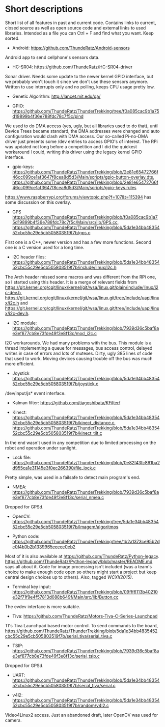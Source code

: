 # Short descriptions

Short list of all features in past and current code. Contains links to current,
closed source as well as open source code and external links to used libraries.
Intended as a file you can Ctrl + F and find what you want. Keep sorted.

* Android:
https://github.com/ThundeRatz/Android-sensors

Android app to send cellphone's sensors data.

* HC-SR04:
https://github.com/ThundeRatz/HC-SR04-driver

Sonar driver. Needs some update to the newer kernel GPIO interface, but we
probably won't touch it since we don't use these sensors anymore. Written to use
interrupts only and no polling, keeps CPU usage pretty low.

* Genetic Algorithm:
http://lancet.mit.edu/ga/

* GPIO:
https://github.com/ThundeRatz/ThunderTrekking/tree/f0a085cac9b1a75d19899b4f36e788fdc78c7f5c/pind

We used to do DMA access (yes, ugly, but all libraries used to do that), until
Device Trees became standard, the DMA addresses were changed and auto
configuration would clash with DMA access. Our so-called Pi-no-DMA driver just
presents some /dev entries to access GPIO's of interest. The RPi was updated not
long before a competition and I did the quickest workaround I could, writing this
driver using the legacy kernel GPIO interface.

* gpio-keys:
https://github.com/ThundeRatz/ThunderTrekking/blob/2e81e65472766f46cc099ce1af3647f8cea8d5d3/Main/scripts/gpio-button-overlay.dts, https://github.com/ThundeRatz/ThunderTrekking/blob/2e81e65472766f46cc099ce1af3647f8cea8d5d3/Main/scripts/gpio-keys.rules

https://www.raspberrypi.org/forums/viewtopic.php?f=107&t=115394 has some
discussion on this overlay.

* GPS
https://github.com/ThundeRatz/ThunderTrekking/blob/f0a085cac9b1a75d19899b4f36e788fdc78c7f5c/Main/src/lib/GPS.cc,
https://github.com/ThundeRatz/ThunderTrekking/blob/5da1e34bb4835452cbc55c29e5cb505803519f7b/gps.c

First one is a C++, newer version and has a few more functions. Second one is
a C version used for a long time.

* I2C header files:
https://github.com/ThundeRatz/ThunderTrekking/blob/5da1e34bb4835452cbc55c29e5cb505803519f7b/include/linux/i2c.h

The Arch header missed some macros and was different from the RPi one, so I started
using this header. It is a merge of relevant fields from https://git.kernel.org/cgit/linux/kernel/git/wsa/linux.git/plain/include/linux/i2c-dev.h,
https://git.kernel.org/cgit/linux/kernel/git/wsa/linux.git/tree/include/uapi/linux/i2c.h and
https://git.kernel.org/cgit/linux/kernel/git/wsa/linux.git/tree/include/uapi/linux/i2c-dev.h.

* I2C module:
https://github.com/ThundeRatz/ThunderTrekking/blob/7939d36c5baf8ae3ef877cb8e73fde49f3e8f13c/mod_i2c.c

I2C workarounds. We had many problems with the bus. This module is a thread
implementing a queue for messages, bus access control, delayed writes in case of
errors and lots of mutexes. Dirty, ugly 385 lines of code that used to work.
Moving devices causing trouble off the bus was much more efficient.

* Joystick
https://github.com/ThundeRatz/ThunderTrekking/blob/5da1e34bb4835452cbc55c29e5cb505803519f7b/joystick.c

/dev/input/js* event interface.

* Kalman filter:
https://github.com/tiagoshibata/KFilter/

* Kinect:
https://github.com/ThundeRatz/ThunderTrekking/blob/5da1e34bb4835452cbc55c29e5cb505803519f7b/kinect_distance.c,
https://github.com/ThundeRatz/ThunderTrekking/blob/5da1e34bb4835452cbc55c29e5cb505803519f7b/kinect_tilt.c

In the end wasn't used in any competition due to limited processing on the robot
and operation under sunlight.

* Lock file:
https://github.com/ThundeRatz/ThunderTrekking/blob/0e82f43fc861ba2d955ca1e31145e3f0ec266390/file_lock.c

Pretty simple, was used in a failsafe to detect main program's end.

* NMEA:
https://github.com/ThundeRatz/ThunderTrekking/blob/7939d36c5baf8ae3ef877cb8e73fde49f3e8f13c/serial_nmea.c

Dropped for GPSd.

* OpenCV:
https://github.com/ThundeRatz/ThunderTrekking/tree/5da1e34bb4835452cbc55c29e5cb505803519f7b/Imagem/algoritmos

* Python code: https://github.com/ThundeRatz/ThunderTrekking/tree/1b2a1373ce95b2dc0f4b0b2b1339965eeeee0eb2

Most of it is also available at https://github.com/ThundeRatz/Python-legacy.
https://github.com/ThundeRatz/Python-legacy/blob/master/README.md says all about
it. Code for image processing isn't included (was a team's choice to make enough
code open so others might start a project but keep central design choices up to
others). Also, tagged *WCXI(2015)*.

* Terminal key input: https://github.com/ThundeRatz/ThunderTrekking/blob/09fff6113b40210e32f71f9e4f57813d088b649f/Main/src/lib/Button.cc

The evdev interface is more suitable.

* Tiva:
https://github.com/ThundeRatz/Motors-Tiva-C-Series-Launchpad

TI's Tiva Launchpad based motor control. To send commands to the board,
https://github.com/ThundeRatz/ThunderTrekking/blob/5da1e34bb4835452cbc55c29e5cb505803519f7b/serial_tiva/serial_tiva.c

* TSIP:
https://github.com/ThundeRatz/ThunderTrekking/blob/7939d36c5baf8ae3ef877cb8e73fde49f3e8f13c/serial_tsip.c

Dropped for GPSd.

* UART:
https://github.com/ThundeRatz/ThunderTrekking/blob/5da1e34bb4835452cbc55c29e5cb505803519f7b/serial_tiva/serial.c

* v4l2:
https://github.com/ThundeRatz/ThunderTrekking/blob/5da1e34bb4835452cbc55c29e5cb505803519f7b/random/v4l2.c

Video4Linux2 access. Just an abandoned draft, later OpenCV was used for camera.
